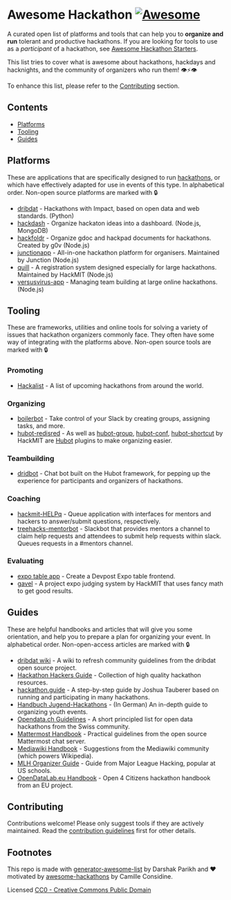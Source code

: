 # Awesome Hackathon [![Awesome](https://awesome.re/badge-flat2.svg)](https://awesome.re)

A curated open list of platforms and tools that can help you to **organize and run** tolerant and productive hackathons. If you are looking for tools to use as a _participant_ of a hackathon, see [Awesome Hackathon Starters](https://github.com/geekcamp-ph/awesome-hackathon-starters).

This list tries to cover what is awesome about hackathons, hackdays and hacknights, and the community of organizers who run them! 👁⚡️👁

To enhance this list, please refer to the [Contributing](#Contributing) section.

## Contents

- [Platforms](#platforms)
- [Tooling](#tooling)
- [Guides](#guides)

## Platforms

These are applications that are specifically designed to run [hackathons](https://en.wikipedia.org/wiki/Hackathon), or which have effectively adapted for use in events of this type. In alphabetical order. Non-open source platforms are marked with 🔒 

- [dribdat](https://github.com/dribdat/dribdat) - Hackathons with Impact, based on open data and web standards. (Python)
- [hackdash](https://github.com/impronunciable/hackdash) - Organize hackaton ideas into a dashboard. (Node.js, MongoDB)
- [hackfoldr](https://github.com/hackfoldr/hackfoldr) - Organize gdoc and hackpad documents for hackathons. Created by g0v (Node.js)
- [junctionapp](https://github.com/hackjunction/JunctionApp) -  All-in-one hackathon platform for organisers. Maintained by Junction (Node.js)
- [quill](https://github.com/techx/quill) - A registration system designed especially for large hackathons. Maintained by HackMIT (Node.js)
- [versusvirus-app](https://github.com/VersusVirus-Hackathons/VersusVirus-App) - Managing team building at large online hackathons. (Node.js)

## Tooling

These are frameworks, utilities and online tools for solving a variety of issues that hackathon organizers commonly face. They often have some way of integrating with the platforms above. Non-open source tools are marked with 🔒 

### Promoting

- [Hackalist](https://github.com/Hackalist/Hackalist.github.io) -  A list of upcoming hackathons from around the world. 

### Organizing

- [boilerbot](https://github.com/BoilerMake/boilerbot) - Take control of your Slack by creating groups, assigning tasks, and more.
- [hubot-redisred](https://github.com/Detry322/hubot-redisred) - As well as [hubot-group](https://github.com/anishathalye/hubot-group), [hubot-conf](https://github.com/anishathalye/hubot-conf), [hubot-shortcut](https://github.com/anishathalye/hubot-shortcut) by HackMIT are [Hubot](https://hubot.github.com/) plugins to make organizing easier.

### Teambuilding

- [dridbot](https://github.com/dribdat/dridbot) - Chat bot built on the Hubot framework, for pepping up the experience for participants and organizers of hackathons.

### Coaching

- [hackmit-HELPq](https://github.com/ehzhang/helpq) - Queue application with interfaces for mentors and hackers to answer/submit questions, respectively.
- [treehacks-mentorbot](https://github.com/TreeHacks/slack-mentorship) - Slackbot that provides mentors a channel to claim help requests and attendees to submit help requests within slack. Queues requests in a #mentors channel.

### Evaluating

- [expo table app](https://github.com/nealrs/expo#fork-destination-box) - Create a Devpost Expo table frontend.
- [gavel](https://github.com/anishathalye/gavel) - A project expo judging system by HackMIT that uses fancy math to get good results.

## Guides

These are helpful handbooks and articles that will give you some orientation, and help you to prepare a plan for organizing your event. In alphabetical order. Non-open-access articles are marked with 🔒 

- [dribdat wiki](https://github.com/dribdat/docs/wiki) - A wiki to refresh community guidelines from the dribdat open source project.
- [Hackathon Hackers Guide](https://github.com/HackathonHackers/Hackathon-Resources/blob/master/RESOURCES.md) - Collection of high quality hackathon resources.
- [hackathon.guide](https://github.com/JoshData/hackathon.guide) - A step-by-step guide by Joshua Tauberer based on running and participating in many hackathons.
- [Handbuch Jugend-Hackathons](https://handbuch.jugendhackt.de/) - (In German) An in-depth guide to organizing youth events.
- [Opendata.ch Guidelines](http://make.opendata.ch/wiki/information:rules) - A short principled list for open data hackathons from the Swiss community.
- [Mattermost Handbook](https://handbook.mattermost.com/contributors/contributors/how-to-run-a-hackathon) - Practical guidelines from the open source Mattermost chat server.
- [Mediawiki Handbook](https://www.mediawiki.org/wiki/Hackathons/Handbook) - Suggestions from the Mediawiki community (which powers Wikipedia).
- [MLH Organizer Guide](https://github.com/MLH/mlh-hackathon-organizer-guide) - Guide from Major League Hacking, popular at US schools.
- [OpenDataLab.eu Handbook](http://handbook.opendatalab.eu/) - Open 4 Citizens hackathon handbook from an EU project.

## Contributing

Contributions welcome! Please only suggest tools if they are actively maintained. Read the [contribution guidelines](contributing.md) first for other details.

## Footnotes

This repo is made with [generator-awesome-list](https://github.com/dar5hak/generator-awesome-list) by Darshak Parikh and :heart: motivated by [awesome-hackathons](https://github.com/cconsidine/awesome-hackathons) by Camille Considine.

Licensed [CC0 - Creative Commons Public Domain](LICENSE)
